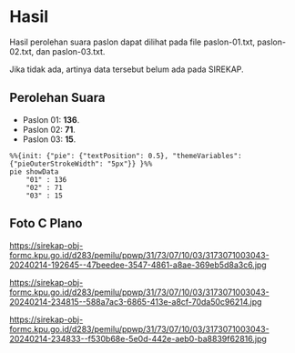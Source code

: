 # Hasil

Hasil perolehan suara paslon dapat dilihat pada file paslon-01.txt, paslon-02.txt, dan paslon-03.txt.

Jika tidak ada, artinya data tersebut belum ada pada SIREKAP.

## Perolehan Suara

 * Paslon 01: **136**.
 * Paslon 02: **71**.
 * Paslon 03: **15**.

```mermaid
%%{init: {"pie": {"textPosition": 0.5}, "themeVariables": {"pieOuterStrokeWidth": "5px"}} }%%
pie showData
    "01" : 136
    "02" : 71
    "03" : 15
```
## Foto C Plano

https://sirekap-obj-formc.kpu.go.id/d283/pemilu/ppwp/31/73/07/10/03/3173071003043-20240214-192645--47beedee-3547-4861-a8ae-369eb5d8a3c6.jpg

https://sirekap-obj-formc.kpu.go.id/d283/pemilu/ppwp/31/73/07/10/03/3173071003043-20240214-234815--588a7ac3-6865-413e-a8cf-70da50c96214.jpg

https://sirekap-obj-formc.kpu.go.id/d283/pemilu/ppwp/31/73/07/10/03/3173071003043-20240214-234833--f530b68e-5e0d-442e-aeb0-ba8839f62816.jpg
